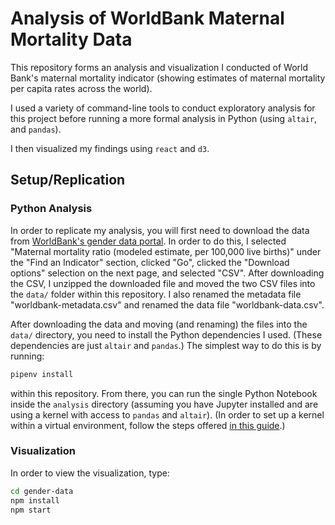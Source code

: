 # Analysis of WorldBank Maternal Mortality Data

This repository forms an analysis and visualization I conducted of World Bank's
maternal mortality indicator (showing estimates of maternal mortality per capita
rates across the world). 

I used a variety of command-line tools to conduct exploratory analysis
for this project before running a more formal analysis in Python
(using `altair`, and `pandas`).

I then visualized my findings using `react` and `d3`.

## Setup/Replication

### Python Analysis

In order to replicate my analysis, you will first need to download
the data from [WorldBank's gender data portal](http://datatopics.worldbank.org/gender/).
In order to do this, I selected "Maternal mortality ratio (modeled estimate, per 100,000 live births)"
under the "Find an Indicator" section, clicked "Go", clicked the "Download options"
selection on the next page, and selected "CSV". After downloading the CSV,
I unzipped the downloaded file and moved the two CSV files into the `data/`
folder within this repository. I also renamed the metadata file
"worldbank-metadata.csv" and renamed the data file "worldbank-data.csv".

After downloading the data and moving (and renaming) the files into the `data/`
directory, you need to install the Python dependencies I used. (These
dependencies are just `altair` and `pandas`.) The simplest
way to do this is by running:

```bash
pipenv install
```

within this repository. From there, you can run the single Python Notebook
inside the `analysis` directory (assuming you have Jupyter installed and
are using a kernel with access to `pandas` and `altair`).
(In order to set up a kernel within a virtual environment, follow
the steps offered [in this guide](https://anbasile.github.io/posts/2017-06-25-jupyter-venv/).)
 
### Visualization

In order to view the visualization, type:

```bash
cd gender-data
npm install
npm start
```
